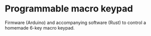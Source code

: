 # Programmable macro keypad

Firmware (Arduino) and accompanying software (Rust) to control a homemade 6-key macro keypad.